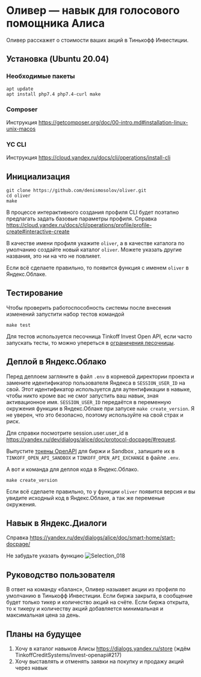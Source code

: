 # Оливер — навык для голосового помощника Алиса

Оливер расскажет о стоимости ваших акций в Тинькофф Инвестиции.

## Установка (Ubuntu 20.04)

### Необходимые пакеты
```
apt update
apt install php7.4 php7.4-curl make
```
### Composer
Инструкция https://getcomposer.org/doc/00-intro.md#installation-linux-unix-macos

### YC CLI
Инструкция https://cloud.yandex.ru/docs/cli/operations/install-cli

## Инициализация
```
git clone https://github.com/denismosolov/oliver.git
cd oliver
make
```
В процессе интерактивного создания профиля CLI будет поэтапно предлагать задать базовые параметры профиля. Cправка https://cloud.yandex.ru/docs/cli/operations/profile/profile-create#interactive-create

В качестве имени профиля укажите `oliver`, а в качестве каталога по умолчанию создайте новый каталог `oliver`. Можете указать другие названия, это ни на что не повлияет.

Если всё сделаете правильно, то появится функция с именем `oliver` в Яндекс.Облаке.

## Тестирование
Чтобы проверить работоспособность системы после внесения изменений запустити набор тестов командой

```
make test
```
Для тестов используется песочница Tinkoff Invest Open API, если часто запускать тесты, то можно упереться в [ограничения песочницы](https://tinkoffcreditsystems.github.io/invest-openapi/rest/).

## Деплой в Яндекс.Облако
Перед деплоем загляните в файл `.env` в корневой директории проекта и замените идентификатор пользователя Яндекса в `SESSION_USER_ID` на свой. Этот идентификатор используется для аутентификации в навыке, чтобы никто кроме вас не смог запустить ваш навык, зная активационное имя. `SESSION_USER_ID` передаётся в переменную окружения функции в Яндекс.Облаке при запуске `make create_version`. Я не уверен, что это безопасно, поэтому используйте на свой страх и риск.

Для справки посмотрите session.user.user_id в https://yandex.ru/dev/dialogs/alice/doc/protocol-docpage/#request.

Выпустите [токены OpenAPI](https://tinkoffcreditsystems.github.io/invest-openapi/auth/) для биржи и Sandbox , запишите их в `TINKOFF_OPEN_API_SANDBOX` и `TINKOFF_OPEN_API_EXCHANGE` в файле `.env`.

А вот и команда для деплоя кода в Яндекс.Облако.
```
make create_version
```

Если всё сделаете правильно, то у функции `oliver` появится версия и вы увидите исходный код в Яндекс.Облаке, а так же переменые окружения.

## Навык в Яндекс.Диалоги
Справка https://yandex.ru/dev/dialogs/alice/doc/smart-home/start-docpage/

Не забудьте указать функцию
![Selection_018](https://user-images.githubusercontent.com/3057626/83176044-85456180-a125-11ea-994b-6087a78f42f8.png)

## Руководство пользователя
В ответ на команду «баланс», Оливер назыавет акции из профиля по умолчанию в Тинькофф Инвестиции. Если биржа закрыта, в сообщение будет только тикер и количество акций на счёте. Если биржа открыта, то к тикеру и количеству акций добавляется минимальная и максимальная цена за день.

## Планы на будущее
1. Хочу в каталог навыков Алисы https://dialogs.yandex.ru/store (ждём  TinkoffCreditSystems/invest-openapi#217)
2. Хочу выставлять и отменять заявки на покупку и продажу акций через навык
